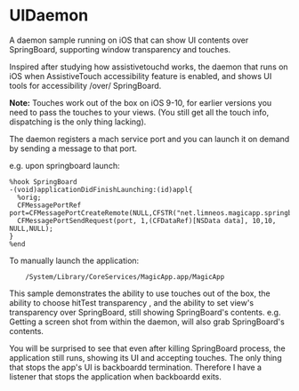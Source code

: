 # UIDaemon

A daemon sample running on iOS that can show UI contents over SpringBoard, 
supporting window transparency and touches. 

Inspired after studying how assistivetouchd works, the daemon that runs on iOS when AssistiveTouch accessibility feature
is enabled, and shows UI tools for accessibility /over/ SpringBoard.

<strong>Note:</strong> Touches work out of the box on iOS 9-10, for earlier versions you need to pass the touches to your views. (You still get all the touch info, dispatching is the only thing lacking).

The daemon registers a mach service port and you can launch it on demand by sending a message to that port.

e.g. upon springboard launch:

    %hook SpringBoard
    -(void)applicationDidFinishLaunching:(id)appl{
      %orig;
      CFMessagePortRef port=CFMessagePortCreateRemote(NULL,CFSTR("net.limneos.magicapp.springboardDidFinishLaunching"));
      CFMessagePortSendRequest(port, 1,(CFDataRef)[NSData data], 10,10, NULL,NULL);
    }
    %end

To manually launch the application:

		/System/Library/CoreServices/MagicApp.app/MagicApp
		

This sample demonstrates the ability to use touches out of the box, 
the ability to choose hitTest transparency , 
and the ability to set view's transparency over SpringBoard, still showing SpringBoard's contents.
e.g. Getting a screen shot from within the daemon, will also grab SpringBoard's contents.

You will be surprised to see that even after killing SpringBoard process, the application
still runs, showing its UI and accepting touches. 
The only thing that stops the app's UI is backboardd termination.
Therefore I have a listener that stops the application when backboardd exits.
